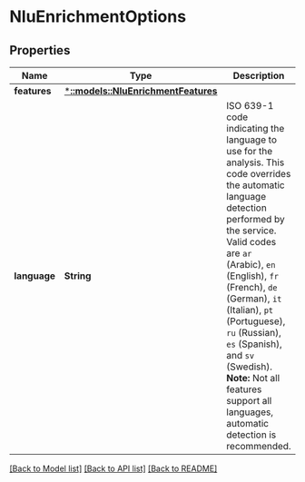 # NluEnrichmentOptions

## Properties
Name | Type | Description | Notes
------------ | ------------- | ------------- | -------------
**features** | [***::models::NluEnrichmentFeatures**](NluEnrichmentFeatures.md) |  | [optional] 
**language** | **String** | ISO 639-1 code indicating the language to use for the analysis. This code overrides the automatic language detection performed by the service. Valid codes are `ar` (Arabic), `en` (English), `fr` (French), `de` (German), `it` (Italian), `pt` (Portuguese), `ru` (Russian), `es` (Spanish), and `sv` (Swedish). **Note:** Not all features support all languages, automatic detection is recommended. | [optional] 

[[Back to Model list]](../README.md#documentation-for-models) [[Back to API list]](../README.md#documentation-for-api-endpoints) [[Back to README]](../README.md)



